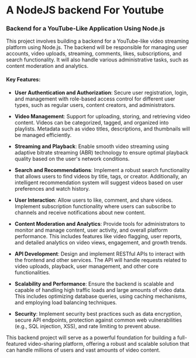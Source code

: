 # A NodeJS backend For Youtube 
### Backend for a YouTube-Like Application Using Node.js

This project involves building a backend for a YouTube-like video streaming platform using Node.js. The backend will be responsible for managing user accounts, video uploads, streaming, comments, likes, subscriptions, and search functionality. It will also handle various administrative tasks, such as content moderation and analytics.

#### Key Features:

- **User Authentication and Authorization**: Secure user registration, login, and management with role-based access control for different user types, such as regular users, content creators, and administrators.

- **Video Management**: Support for uploading, storing, and retrieving video content. Videos can be categorized, tagged, and organized into playlists. Metadata such as video titles, descriptions, and thumbnails will be managed efficiently.

- **Streaming and Playback**: Enable smooth video streaming using adaptive bitrate streaming (ABR) technology to ensure optimal playback quality based on the user's network conditions.

- **Search and Recommendations**: Implement a robust search functionality that allows users to find videos by title, tags, or creator. Additionally, an intelligent recommendation system will suggest videos based on user preferences and watch history.

- **User Interaction**: Allow users to like, comment, and share videos. Implement subscription functionality where users can subscribe to channels and receive notifications about new content.

- **Content Moderation and Analytics**: Provide tools for administrators to monitor and manage content, user activity, and overall platform performance. This includes features like video flagging, user reports, and detailed analytics on video views, engagement, and growth trends.

- **API Development**: Design and implement RESTful APIs to interact with the frontend and other services. The API will handle requests related to video uploads, playback, user management, and other core functionalities.

- **Scalability and Performance**: Ensure the backend is scalable and capable of handling high traffic loads and large amounts of video data. This includes optimizing database queries, using caching mechanisms, and employing load balancing techniques.

- **Security**: Implement security best practices such as data encryption, secure API endpoints, protection against common web vulnerabilities (e.g., SQL injection, XSS), and rate limiting to prevent abuse.

This backend project will serve as a powerful foundation for building a full-featured video-sharing platform, offering a robust and scalable solution that can handle millions of users and vast amounts of video content.
